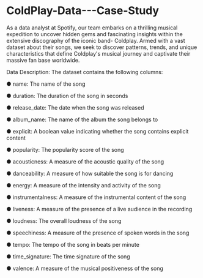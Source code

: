 # ColdPlay-Data---Case-Study
As a data analyst at Spotify, our team embarks on a thrilling musical expedition to uncover hidden gems and fascinating insights within the extensive discography of the iconic band- Coldplay. 
Armed with a vast dataset about their songs, we seek to discover patterns, trends, and unique characteristics that define Coldplay's musical journey and captivate their massive fan base worldwide.

Data Description: 
The dataset contains the following columns:

● name: The name of the song

● duration: The duration of the song in seconds

● release_date: The date when the song was released

● album_name: The name of the album the song belongs to

● explicit: A boolean value indicating whether the song contains explicit content

● popularity: The popularity score of the song

● acousticness: A measure of the acoustic quality of the song

● danceability: A measure of how suitable the song is for dancing

● energy: A measure of the intensity and activity of the song

● instrumentalness: A measure of the instrumental content of the song

● liveness: A measure of the presence of a live audience in the recording

● loudness: The overall loudness of the song

● speechiness: A measure of the presence of spoken words in the song

● tempo: The tempo of the song in beats per minute

● time_signature: The time signature of the song

● valence: A measure of the musical positiveness of the song
